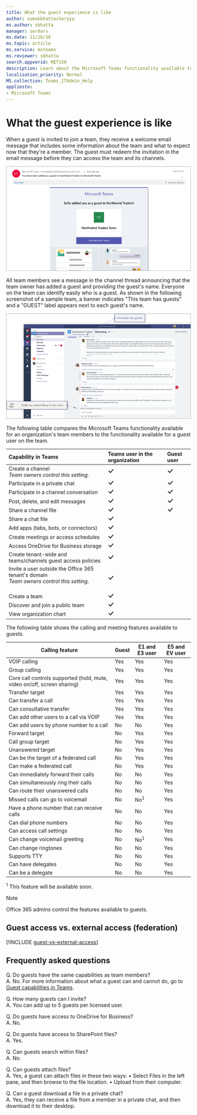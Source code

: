 ```yaml
---
title: What the guest experience is like
author: somakbhattacharyya
ms.author: sbhatta
manager: serdars
ms.date: 11/26/18
ms.topic: article
ms.service: msteams
ms.reviewer: sbhatta
search.appverid: MET150
description: Learn about the Microsoft Teams functionality available to guest users.
localization_priority: Normal
MS.collection: Teams_ITAdmin_Help
appliesto: 
- Microsoft Teams
---
```


What the guest experience is like
=================================

When a guest is invited to join a team, they receive a welcome email message that includes some information about the team and what to expect now that they're a member. The guest must redeem the invitation in the email message before they can access the team and its channels.
    
![Example of a welcome email message sent by a team owner in Microsoft Teams to a guest user. The message includes text that can be customized by the team owner and brief descriptions of Teams features like chat, calls, and meetings.](media/guest-experience-image1.png)
    
All team members see a message in the channel thread announcing that the team owner has added a guest and providing the guest's name. Everyone on the team can identify easily who is a guest. As shown in the following screenshot of a sample team, a banner indicates "This team has guests" and a "GUEST" label appears next to each guest's name.
    
![Screenshot shows a portion of the Marketing channel for Northwind Traders, with the notification in the top banner stating "This team has guests" and users who are guests identified with the word "GUEST" next to their name.](media/guest-experience-image2.png)

The following table compares the Microsoft Teams functionality available for an organization's team members to the functionality available for a guest user on the team.

|**Capability in Teams**|**Teams user in the organization**|**Guest user**|
|:-----|:-----|:-----|
|Create a channel  <br/>  *Team owners control this setting.*  <br/> |![checkmark](media/5277fbec-0a8f-4bd0-b906-d6ddee85a46c.png)|![checkmark](media/5277fbec-0a8f-4bd0-b906-d6ddee85a46c.png)|
|Participate in a private chat  <br/> |![checkmark](media/5277fbec-0a8f-4bd0-b906-d6ddee85a46c.png)|![checkmark](media/5277fbec-0a8f-4bd0-b906-d6ddee85a46c.png)|
|Participate in a channel conversation  <br/> |![checkmark](media/5277fbec-0a8f-4bd0-b906-d6ddee85a46c.png)|![checkmark](media/5277fbec-0a8f-4bd0-b906-d6ddee85a46c.png)|
|Post, delete, and edit messages  <br/> |![checkmark](media/5277fbec-0a8f-4bd0-b906-d6ddee85a46c.png)|![checkmark](media/5277fbec-0a8f-4bd0-b906-d6ddee85a46c.png)|
|Share a channel file  <br/> |![checkmark](media/5277fbec-0a8f-4bd0-b906-d6ddee85a46c.png)|![checkmark](media/5277fbec-0a8f-4bd0-b906-d6ddee85a46c.png)|
|Share a chat file  <br/> |![checkmark](media/5277fbec-0a8f-4bd0-b906-d6ddee85a46c.png)||
|Add apps (tabs, bots, or connectors)  <br/> |![checkmark](media/5277fbec-0a8f-4bd0-b906-d6ddee85a46c.png)||
|Create meetings or access schedules  <br/> |![checkmark](media/5277fbec-0a8f-4bd0-b906-d6ddee85a46c.png)||
|Access OneDrive for Business storage  <br/> |![checkmark](media/5277fbec-0a8f-4bd0-b906-d6ddee85a46c.png)||
|Create tenant-wide and teams/channels guest access policies  <br/> |![checkmark](media/5277fbec-0a8f-4bd0-b906-d6ddee85a46c.png)||
|Invite a user outside the Office 365 tenant's domain <br/>  *Team owners control this setting.*  <br/> <br/> |![checkmark](media/5277fbec-0a8f-4bd0-b906-d6ddee85a46c.png)||
|Create a team  <br/> |![checkmark](media/5277fbec-0a8f-4bd0-b906-d6ddee85a46c.png)||
|Discover and join a public team  <br/> |![checkmark](media/5277fbec-0a8f-4bd0-b906-d6ddee85a46c.png)||
|View organization chart  <br/> |![checkmark](media/5277fbec-0a8f-4bd0-b906-d6ddee85a46c.png)||
   
The following table shows the calling and meeting features available to guests.

| Calling feature | Guest | E1 and E3 user | E5 and EV user |
| --------------- | ----- | -------------- | -------------- |
| VOIP calling | Yes | Yes | Yes |
| Group calling | Yes | Yes | Yes |
| Core call controls supported (hold, mute, video on/off, screen sharing) | Yes | Yes | Yes |
| Transfer target | Yes | Yes | Yes |
| Can transfer a call | Yes | Yes | Yes |
| Can consultative transfer | Yes | Yes | Yes |
| Can add other users to a call via VOIP | Yes | Yes | Yes |
| Can add users by phone number to a call | No | No | Yes |
| Forward target | No | Yes | Yes |
| Call group target | No | Yes | Yes |
| Unanswered target | No | Yes | Yes |
| Can be the target of a federated call | No | Yes | Yes |
| Can make a federated call | No | Yes | Yes |
| Can immediately forward their calls | No | No | Yes |
| Can simultaneously ring their calls | No | No | Yes |
| Can route their unanswered calls | No | No | Yes |
| Missed calls can go to voicemail | No | No<sup>1</sup> |Yes |
| Have a phone number that can receive calls | No | No | Yes |
| Can dial phone numbers | No | No | Yes |
| Can access call settings | No | No | Yes |
| Can change voicemail greeting | No | No<sup>1</sup> | Yes |
| Can change ringtones | No | No  | Yes |
| Supports TTY | No | No | Yes |
| Can have delegates | No | No | Yes |
|  Can be a delegate | No | No | Yes |


<sup>1</sup> This feature will be available soon.

> [!NOTE]
> Office 365 admins control the features available to guests. 
 
## Guest access vs. external access (federation)

[!INCLUDE [guest-vs-external-access](includes/guest-vs-external-access.md)]
 
## Frequently asked questions
  
Q. Do guests have the same capabilities as team members?<br>
A. No. For more information about what a guest can and cannot do, go to [Guest capabilities in Teams](https://support.office.com/article/guest-capabilities-in-teams-d03fdf5b-1a6e-48e4-8e07-b13e1350ec7b).

Q. How many guests can I invite?<br>
A. You can add up to 5 guests per licensed user.

Q. Do guests have access to OneDrive for Business?<br>
A. No.

Q. Do guests have access to SharePoint files?<br>
A. Yes.

Q. Can guests search within files?<br>
A. No.

Q. Can guests attach files?<br>
A. Yes, a guest can attach files in these two ways:
•	Select Files in the left pane, and then browse to the file location.
•	Upload from their computer.

Q. Can a guest download a file in a private chat?<br>
A. Yes, they can receive a file from a member in a private chat, and then download it to their desktop.
